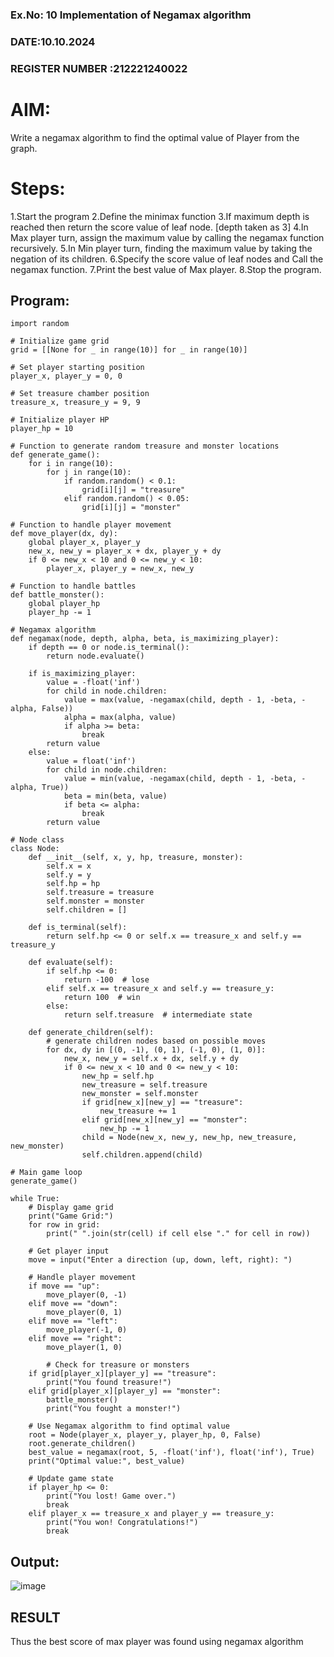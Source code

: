 ### Ex.No: 10 Implementation of Negamax algorithm 
### DATE:10.10.2024
### REGISTER NUMBER :212221240022
# AIM:
Write a negamax algorithm to find the optimal value of Player from the graph.

# Steps:
1.Start the program
2.Define the minimax function
3.If maximum depth is reached then return the score value of leaf node. [depth taken as 3]
4.In Max player turn, assign the  maximum value by calling the negamax function recursively.
5.In Min player turn, finding the maximum value by taking the negation of its children.
6.Specify the score value of leaf nodes and Call the negamax function.
7.Print the best value of Max player.
8.Stop the program.
## Program:
```
import random

# Initialize game grid
grid = [[None for _ in range(10)] for _ in range(10)]

# Set player starting position
player_x, player_y = 0, 0

# Set treasure chamber position
treasure_x, treasure_y = 9, 9

# Initialize player HP
player_hp = 10

# Function to generate random treasure and monster locations
def generate_game():
    for i in range(10):
        for j in range(10):
            if random.random() < 0.1:
                grid[i][j] = "treasure"
            elif random.random() < 0.05:
                grid[i][j] = "monster"

# Function to handle player movement
def move_player(dx, dy):
    global player_x, player_y
    new_x, new_y = player_x + dx, player_y + dy
    if 0 <= new_x < 10 and 0 <= new_y < 10:
        player_x, player_y = new_x, new_y

# Function to handle battles
def battle_monster():
    global player_hp
    player_hp -= 1

# Negamax algorithm
def negamax(node, depth, alpha, beta, is_maximizing_player):
    if depth == 0 or node.is_terminal():
        return node.evaluate()

    if is_maximizing_player:
        value = -float('inf')
        for child in node.children:
            value = max(value, -negamax(child, depth - 1, -beta, -alpha, False))
            alpha = max(alpha, value)
            if alpha >= beta:
                break
        return value
    else:
        value = float('inf')
        for child in node.children:
            value = min(value, -negamax(child, depth - 1, -beta, -alpha, True))
            beta = min(beta, value)
            if beta <= alpha:
                break
        return value

# Node class
class Node:
    def __init__(self, x, y, hp, treasure, monster):
        self.x = x
        self.y = y
        self.hp = hp
        self.treasure = treasure
        self.monster = monster
        self.children = []

    def is_terminal(self):
        return self.hp <= 0 or self.x == treasure_x and self.y == treasure_y

    def evaluate(self):
        if self.hp <= 0:
            return -100  # lose
        elif self.x == treasure_x and self.y == treasure_y:
            return 100  # win
        else:
            return self.treasure  # intermediate state

    def generate_children(self):
        # generate children nodes based on possible moves
        for dx, dy in [(0, -1), (0, 1), (-1, 0), (1, 0)]:
            new_x, new_y = self.x + dx, self.y + dy
            if 0 <= new_x < 10 and 0 <= new_y < 10:
                new_hp = self.hp
                new_treasure = self.treasure
                new_monster = self.monster
                if grid[new_x][new_y] == "treasure":
                    new_treasure += 1
                elif grid[new_x][new_y] == "monster":
                    new_hp -= 1
                child = Node(new_x, new_y, new_hp, new_treasure, new_monster)
                self.children.append(child)

# Main game loop
generate_game()

while True:
    # Display game grid
    print("Game Grid:")
    for row in grid:
        print(" ".join(str(cell) if cell else "." for cell in row))

    # Get player input
    move = input("Enter a direction (up, down, left, right): ")

    # Handle player movement
    if move == "up":
        move_player(0, -1)
    elif move == "down":
        move_player(0, 1)
    elif move == "left":
        move_player(-1, 0)
    elif move == "right":
        move_player(1, 0)

        # Check for treasure or monsters
    if grid[player_x][player_y] == "treasure":
        print("You found treasure!")
    elif grid[player_x][player_y] == "monster":
        battle_monster()
        print("You fought a monster!")

    # Use Negamax algorithm to find optimal value
    root = Node(player_x, player_y, player_hp, 0, False)
    root.generate_children()
    best_value = negamax(root, 5, -float('inf'), float('inf'), True)
    print("Optimal value:", best_value)

    # Update game state
    if player_hp <= 0:
        print("You lost! Game over.")
        break
    elif player_x == treasure_x and player_y == treasure_y:
        print("You won! Congratulations!")
        break
```


## Output:
![image](https://github.com/user-attachments/assets/3e8c6f53-7e66-4469-86ab-3ec1b869e92b)

## RESULT
Thus the best score of max player was found using negamax algorithm
